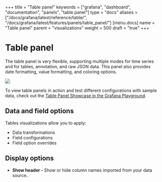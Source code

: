+++
title = "Table panel"
keywords = ["grafana", "dashboard", "documentation", "panels", "table panel"]
type = "docs"
aliases = ["/docs/grafana/latest/reference/table/", "/docs/grafana/latest/features/panels/table_panel/"]
[menu.docs]
name = "Table panel"
parent = "visualizations"
weight = 500
draft = "true"
+++


# Table panel

The table panel is very flexible, supporting multiple modes for time series and for
tables, annotation, and raw JSON data. This panel also provides date formatting, value formatting, and coloring options.

<img class="screenshot" src="/assets/img/features/table-panel.png">

To view table panels in action and test different configurations with sample data, check out the [Table Panel Showcase in the Grafana Playground](https://play.grafana.org/dashboard/db/table-panel-showcase).

## Data and field options
Tables visualizations allow you to apply:

- Data transformations
- Field configurations
- Field option overrides

## Display options
- **Show header -** Show or hide column names imported from your data source..
